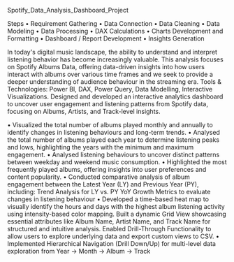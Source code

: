 Spotify_Data_Analysis_Dashboard_Project

Steps 
•	Requirement Gathering
•	Data Connection
•	Data Cleaning
•	Data Modeling
•	Data Processing
•	DAX Calculations
•	Charts Development and Formatting
•	Dashboard / Report Development
•	Insights Generation

In today's digital music landscape, the ability to understand and interpret listening behavior has become increasingly valuable. This analysis focuses on Spotify Albums Data, offering data-driven insights into how users interact with albums over various time frames and we seek to provide a deeper understanding of audience behaviour in the streaming era.
Tools & Technologies: Power BI, DAX, Power Query, Data Modelling, Interactive Visualizations.
Designed and developed an interactive analytics dashboard to uncover user engagement and listening patterns from Spotify data, focusing on Albums, Artists, and Track-level insights.

•	Visualized the total number of albums played monthly and annually to identify changes in listening behaviours and long-term trends.
•	Analysed the total number of albums played each year to determine listening peaks and lows, highlighting the years with the minimum and maximum engagement.
•	Analysed listening behaviours to uncover distinct patterns between weekday and weekend music consumption.
•	Highlighted the most frequently played albums, offering insights into user preferences and content popularity.
•	Conducted comparative analysis of album engagement between the Latest Year (LY) and Previous Year (PY), including:
                           Trend Analysis for LY vs. PY
                           YoY Growth Metrics to evaluate changes in listening behaviour
•	Developed a time-based heat map to visually identify the hours and days with the highest album listening activity using intensity-based color mapping.
Built a dynamic Grid View showcasing essential attributes like Album Name, Artist Name, and Track Name for structured and intuitive analysis.
Enabled Drill-Through Functionality to allow users to explore underlying data and export custom views to CSV.
•	Implemented Hierarchical Navigation (Drill Down/Up) for multi-level data exploration from Year → Month → Album → Track
